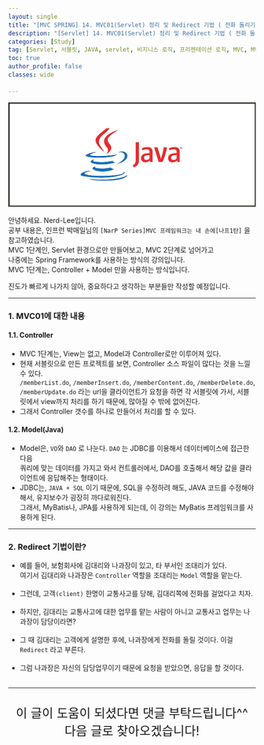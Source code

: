 ```yaml
---
layout: single
title: "[MVC SPRING] 14. MVC01(Servlet) 정리 및 Redirect 기법 ( 전화 돌리기 )"
description: "[Servlet] 14. MVC01(Servlet) 정리 및 Redirect 기법 ( 전화 돌리기 )"
categories: [Study]
tag: [Servlet, 서블릿, JAVA, servlet, 비지니스 로직, 프리젠테이션 로직, MVC, MVC1단계, Redirect, redirect]
toc: true
author_profile: false
classes: wide

---
```


![](/assets/img/etc/java.jpg)

안녕하세요. Nerd-Lee입니다.<br>
공부 내용은, 인프런 박매일님의
`[NarP Series]MVC 프레임워크는 내 손에[나프1탄]` 을 참고하였습니다.<br>
MVC 1단계인, Servlet 환경으로만 만들어보고, MVC 2단계로 넘어가고<br>
나중에는 Spring Framework를 사용하는 방식의 강의입니다.<br>
MVC 1단계는, Controller + Model 만을 사용하는 방식입니다.

진도가 빠르게 나가지 않아, 중요하다고 생각하는 부분들만 작성할 예정입니다.

---

### 1. MVC01에 대한 내용

#### 1.1. Controller
- MVC 1단계는, View는 없고, Model과 Controller로만 이루어져 있다.<br>
- 현재 서블릿으로 만든 프로젝트를 보면, Controller 소스 파일이 많다는 것을 느낄 수 있다.<br>
`/memberList.do`, `/memberInsert.do`, `/memberContent.do`, `/memberDelete.do`, `/memberUpdate.do` 라는 url을 클라이언트가 요청을 하면
각 서블릿에 가서, 서블릿에서 view까지 처리를 하기 때문에, 많아질 수 밖에 없어진다.<br>
- 그래서 Controller 갯수를 하나로 만들어서 처리를 할 수 있다.

#### 1.2. Model(Java)
- Model은, `VO`와 `DAO` 로 나눈다. `DAO` 는 JDBC를 이용해서 데이터베이스에 접근한 다음<br>
쿼리에 맞는 데이터를 가지고 와서 컨트롤러에서, DAO를 호출해서 해당 값을 클라이언트에 응답해주는 형태이다.
- JDBC는, `JAVA + SQL` 이기 때문에, SQL을 수정하려 해도, JAVA 코드를 수정해야 해서, 유지보수가 굉장히 까다로워진다.<br>
그래서, MyBatis나, JPA를 사용하게 되는데, 이 강의는 MyBatis 프레임워크를 사용하게 된다.

---

### 2. Redirect 기법이란?

- 예를 들어, 보험회사에 김대리와 나과장이 있고, 타 부서인 조대리가 있다.<br>
여기서 김대리와 나과장은 `Controller` 역할을 조대리는 `Model` 역할을 맡는다.<br><br>
- 그런데, 고객`(client)` 한명이 교통사고를 당해, 김대리쪽에 전화를 걸었다고 치자.<br><br>
- 하지만, 김대리는 교통사고에 대한 업무를 맡는 사람이 아니고 교통사고 업무는 나과장이 담당이라면?<br><br>
- 그 때 김대리는 고객에게 설명한 후에, 나과장에게 전화를 돌릴 것이다. 이걸 `Redirect` 라고 부른다.<br><br>
- 그럼 나과장은 자신의 담당업무이기 때문에 요청을 받았으면, 응답을 할 것이다.<br><br>

---

<br>

<div style="font-size:25px; text-align:center">
이 글이 도움이 되셨다면 댓글 부탁드립니다^^<br>
다음 글로 찾아오겠습니다!

</div>
